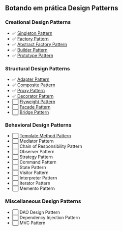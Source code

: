 ## Botando em prática Design Patterns
### Creational Design Patterns

- :white_check_mark: [Singleton Pattern](https://github.com/diegodmmorais/design-patterns-java/issues/1)
- :white_check_mark: [Factory Pattern](https://github.com/diegodmmorais/design-patterns-java/issues/2)
- :white_check_mark: [Abstract Factory Pattern](https://github.com/diegodmmorais/design-patterns-java/issues/3)
- :white_check_mark: [Builder Pattern](https://github.com/diegodmmorais/design-patterns-java/issues/5)
- :white_check_mark: [Prototype Pattern](https://github.com/diegodmmorais/design-patterns-java/issues/8)

### Structural Design Patterns
- :white_check_mark: [Adapter Pattern](https://github.com/diegodmmorais/design-patterns-java/issues/4)
- :white_check_mark: [Composite Pattern](https://github.com/diegodmmorais/design-patterns-java/issues/6)
- :white_check_mark: [Proxy Pattern](https://github.com/diegodmmorais/design-patterns-java/issues/7)
- :white_check_mark: [Decorator Pattern](https://github.com/diegodmmorais/design-patterns-java/issues/9)
- :white_large_square: [Flyweight Pattern](https://github.com/diegodmmorais/design-patterns-java/issues/7)
- :white_large_square: [Facade Pattern]()
- :white_large_square: [Bridge Pattern]()

### Behavioral Design Patterns
- :white_large_square: [Template Method Pattern]()
- :white_large_square: Mediator Pattern
- :white_large_square: Chain of Responsibility Pattern
- :white_large_square: Observer Pattern
- :white_large_square: Strategy Pattern
- :white_large_square: Command Pattern
- :white_large_square: State Pattern
- :white_large_square: Visitor Pattern
- :white_large_square: Interpreter Pattern
- :white_large_square: Iterator Pattern
- :white_large_square: Memento Pattern

### Miscellaneous Design Patterns
- :white_large_square: DAO Design Pattern
- :white_large_square: Dependency Injection Pattern
- :white_large_square: MVC Pattern
